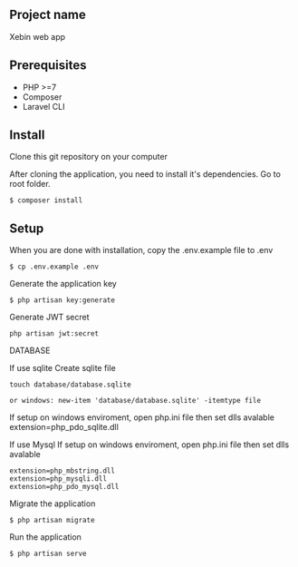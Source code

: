 ## Project name
Xebin web app

## Prerequisites
- PHP >=7
- Composer
- Laravel CLI

## Install
Clone this git repository on your computer

After cloning the application, you need to install it's dependencies. Go to root folder.
```
$ composer install
```

## Setup
When you are done with installation, copy the .env.example file to .env
```
$ cp .env.example .env
```

Generate the application key
```
$ php artisan key:generate
```

Generate JWT secret
```
php artisan jwt:secret
```

DATABASE

If use sqlite
Create sqlite file
```
touch database/database.sqlite

or windows: new-item 'database/database.sqlite' -itemtype file
```
If setup on windows enviroment, open php.ini file then set dlls avalable
extension=php_pdo_sqlite.dll

If use Mysql
If setup on windows enviroment, open php.ini file then set dlls avalable
```
extension=php_mbstring.dll
extension=php_mysqli.dll
extension=php_pdo_mysql.dll
```

Migrate the application
```
$ php artisan migrate
``` 

Run the application
```
$ php artisan serve
```

